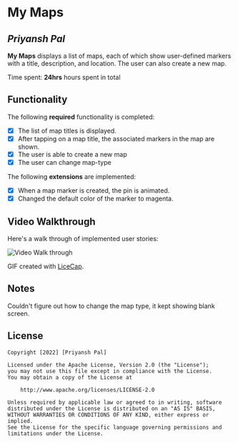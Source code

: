 # My Maps

## *Priyansh Pal*

**My Maps** displays a list of maps, each of which show user-defined markers with a title, description, and location. The user can also create a new map.

Time spent: **24hrs** hours spent in total

## Functionality

The following **required** functionality is completed:

* [x] The list of map titles is displayed.
* [x] After tapping on a map title, the associated markers in the map are shown.
* [x] The user is able to create a new map
* [x] The user can change map-type

The following **extensions** are implemented:

* [x] When a map marker is created, the pin is animated.
* [x] Changed the default color of the marker to magenta.

## Video Walkthrough

Here's a walk through of implemented user stories:

<img src='https://i.postimg.cc/hG1BYw01/ezgif-5-0e092c34dd.gif' title='Video Walk through' width='' alt='Video Walk through' />

GIF created with [LiceCap](http://www.cockos.com/licecap/).

## Notes

Couldn't figure out how to change the map type, it kept showing blank screen.

## License

    Copyright [2022] [Priyansh Pal]

    Licensed under the Apache License, Version 2.0 (the "License");
    you may not use this file except in compliance with the License.
    You may obtain a copy of the License at

        http://www.apache.org/licenses/LICENSE-2.0

    Unless required by applicable law or agreed to in writing, software
    distributed under the License is distributed on an "AS IS" BASIS,
    WITHOUT WARRANTIES OR CONDITIONS OF ANY KIND, either express or implied.
    See the License for the specific language governing permissions and
    limitations under the License.